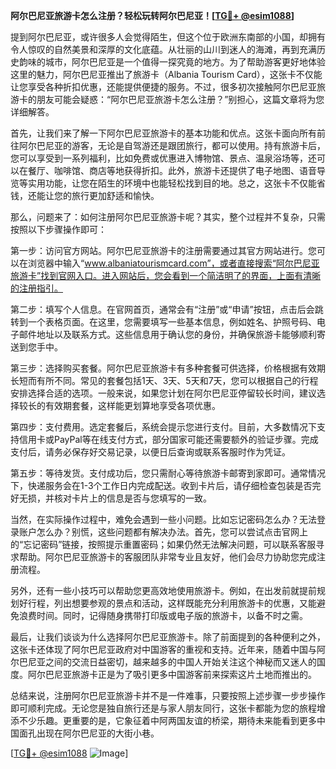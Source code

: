 **阿尔巴尼亚旅游卡怎么注册？轻松玩转阿尔巴尼亚！[[TG💪+ @esim1088](https://t.me/s/esim1088)]**

提到阿尔巴尼亚，或许很多人会觉得陌生，但这个位于欧洲东南部的小国，却拥有令人惊叹的自然美景和深厚的文化底蕴。从壮丽的山川到迷人的海滩，再到充满历史韵味的城市，阿尔巴尼亚是一个值得一探究竟的地方。为了帮助游客更好地体验这里的魅力，阿尔巴尼亚推出了旅游卡（Albania Tourism Card），这张卡不仅能让您享受各种折扣优惠，还能提供便捷的服务。不过，很多初次接触阿尔巴尼亚旅游卡的朋友可能会疑惑：“阿尔巴尼亚旅游卡怎么注册？”别担心，这篇文章将为您详细解答。

首先，让我们来了解一下阿尔巴尼亚旅游卡的基本功能和优点。这张卡面向所有前往阿尔巴尼亚的游客，无论是自驾游还是跟团旅行，都可以使用。持有旅游卡后，您可以享受到一系列福利，比如免费或优惠进入博物馆、景点、温泉浴场等，还可以在餐厅、咖啡馆、商店等地获得折扣。此外，旅游卡还提供了电子地图、语音导览等实用功能，让您在陌生的环境中也能轻松找到目的地。总之，这张卡不仅能省钱，还能让您的旅行更加舒适和愉快。

那么，问题来了：如何注册阿尔巴尼亚旅游卡呢？其实，整个过程并不复杂，只需按照以下步骤操作即可：

第一步：访问官方网站。阿尔巴尼亚旅游卡的注册需要通过其官方网站进行。您可以在浏览器中输入“www.albaniatourismcard.com”，或者直接搜索“阿尔巴尼亚旅游卡”找到官网入口。进入网站后，您会看到一个简洁明了的界面，上面有清晰的注册指引。

第二步：填写个人信息。在官网首页，通常会有“注册”或“申请”按钮，点击后会跳转到一个表格页面。在这里，您需要填写一些基本信息，例如姓名、护照号码、电子邮件地址以及联系方式。这些信息用于确认您的身份，并确保旅游卡能够顺利寄送到您手中。

第三步：选择购买套餐。阿尔巴尼亚旅游卡有多种套餐可供选择，价格根据有效期长短而有所不同。常见的套餐包括1天、3天、5天和7天，您可以根据自己的行程安排选择合适的选项。一般来说，如果您计划在阿尔巴尼亚停留较长时间，建议选择较长的有效期套餐，这样能更划算地享受各项优惠。

第四步：支付费用。选定套餐后，系统会提示您进行支付。目前，大多数情况下支持信用卡或PayPal等在线支付方式，部分国家可能还需要额外的验证步骤。完成支付后，请务必保存好交易记录，以便日后查询或联系客服时作为凭证。

第五步：等待发货。支付成功后，您只需耐心等待旅游卡邮寄到家即可。通常情况下，快递服务会在1-3个工作日内完成配送。收到卡片后，请仔细检查包装是否完好无损，并核对卡片上的信息是否与您填写的一致。

当然，在实际操作过程中，难免会遇到一些小问题。比如忘记密码怎么办？无法登录账户怎么办？别慌，这些问题都有解决办法。首先，您可以尝试点击官网上的“忘记密码”链接，按照提示重置密码；如果仍然无法解决问题，可以联系客服寻求帮助。阿尔巴尼亚旅游卡的客服团队非常专业且友好，他们会尽力协助您完成注册流程。

另外，还有一些小技巧可以帮助您更高效地使用旅游卡。例如，在出发前就提前规划好行程，列出想要参观的景点和活动，这样既能充分利用旅游卡的优惠，又能避免浪费时间。同时，记得随身携带打印版或电子版的旅游卡，以备不时之需。

最后，让我们谈谈为什么选择阿尔巴尼亚旅游卡。除了前面提到的各种便利之外，这张卡还体现了阿尔巴尼亚政府对中国游客的重视和支持。近年来，随着中国与阿尔巴尼亚之间的交流日益密切，越来越多的中国人开始关注这个神秘而又迷人的国度。阿尔巴尼亚旅游卡正是为了吸引更多中国游客前来探索这片土地而推出的。

总结来说，注册阿尔巴尼亚旅游卡并不是一件难事，只要按照上述步骤一步步操作即可顺利完成。无论您是独自旅行还是与家人朋友同行，这张卡都能为您的旅程增添不少乐趣。更重要的是，它象征着中阿两国友谊的桥梁，期待未来能看到更多中国面孔出现在阿尔巴尼亚的大街小巷。

[[TG💪+ @esim1088](https://t.me/s/esim1088) ![Image](https://i.postimg.cc/4NQfJmqS/Snipaste-2025-05-13-00-14-12.png)]